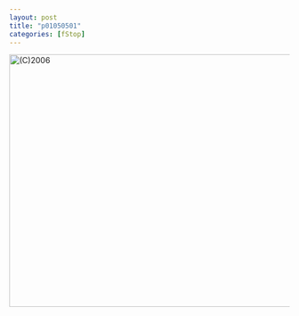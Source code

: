 ```yaml
---
layout: post
title: "p01050501"
categories: [fStop]
---
```

<img title="(C)2006" src="http://www.botzilla.com/blog/pix2006/P1050501.jpg" width="807" height="454" border="0" />

<!--more-->

